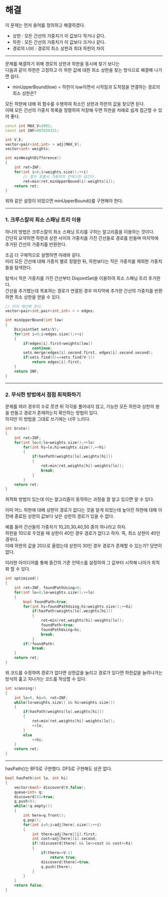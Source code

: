 # 해결 

이 문제는 먼저 용어를 정의하고 해결하겠다.  
- 상한 : 모든 간선의 가중치가 이 값보다 작거나 같다.
- 하한 : 모든 간선의 가중치가 이 값보다 크거나 같다. 
- 경로의 너비 : 경로의 최소 상한과 최대 하한의 차이
---
문제를 해결하기 위해 경로의 상한과 하한을 동시에 찾기 보다는  
다음과 같이 하한은 고정하고 이 하한 값에 대한 최소 상한을 찾는 방식으로 해결해 나가면 쉽다.  

- minUpperBound(low) = 하한이 low이면서 시작점과 도착점을 연결하는 경로의 최소 상한은?  

모든 하한에 대해 위 함수를 수행하여 최소인 상한과 하한의 값을 찾으면 된다.  
이때 모든 간선의 가중치 목록을 정렬하여 저장해 두면 하한을 차례로 쉽게 접근할 수 있어 좋다.

```c++
const int MAX_V=2001;
const int INF=987654321;

int V,E;
vector<pair<int,int> > adj[MAX_V];
vector<int> weights;

int minWeightDifference()
{
    int ret=INF;
    for(int i=0;i<weights.size();++i)
        // 함수 호출시 가중치의 인덱스만 넘긴다.
        ret=min(ret,minUpperBound(i)-weights[i]);
    return ret;
}

```

위와 같은 설정이 되었으면 minUpperBound()를 구현해야 한다.

---
### 1. 크루스칼의 최소 스패닝 트리 이용

하나의 방법은 크루스칼의 최소 스패닝 트리를 구하는 알고리즘을 이용하는 것이다.  
간단히 요약하면 하한과 상한 사이의 가중치를 가진 간선들로 경로를 만들며 마지막에 추가된 간선의 가중치를 반환한다.  

조금 더 구체적으로 설명하면 아래와 같다.  
미리 모든 간선에 대해 가중치 별로 정렬한 뒤, 하한보다는 작은 가중치를 제외한 가중치들을 탐색한다.  

탐색시 작은 가중치를 가진 간선부터 DisjointSet을 이용하여 최소 스패닝 트리 추가한다.  
간선을 추가했는데 목표하는 경로가 연결된 경우 마지막에 추가한 간선의 가중치를 반환하면 최소 상한을 얻을 수 있다.  
```c++
// 미리 계산해 둔다.
vector<pair<int,pair<int,int> > > edges;

int minUpperBound(int low)
{
    DisjointSet sets(V);
    for(int i=0;i<edges.size();++i)
    {
        if(edges[i].first<weights[low])
            continue;
        sets.merge(edges[i].second.first, edges[i].second.second);
        if(sets.find(0)==sets.find(V-1))
            return edges[i].first;
    }
    return INF;
}
```

---
### 2. 무식한 방법에서 점점 최적화하기
문제를 여러 경우의 수로 쪼갠 뒤 각각을 풀어내지 않고, 가능한 모든 하한과 상한의 쌍을 만들고 경로가 존재하는지 확인하는 방법이 있다.  
하지만 이 방법을 그대로 쓰기에는 너무 느리다.  
```c++
int brute() 
{
    int ret=INF;
    for(int lo=0;lo<weights.size();++lo)
        for(int hi=lo;hi<weights.size();++hi)
        {
            if(hasPath(weights[lo],weights[hi]))
            {
                ret=min(ret,weights[hi]-weights[lo]);
                break;
            }
        }
    return ret;
}
```

최적화 방법이 있는데 이는 알고리즘이 동작하는 과정을 잘 알고 있으면 알 수 있다.  

이미 어느 하한에 대해 상한이 경로가 없다는 것을 알게 되었는데 높아진 하한에 대해 이전에 종료된 상한의 값보다 낮은 상한의 경로가 있을 수 없다.  

예를 들어 간선들의 가중치가 10,20,30,40,50 중의 하나라고 하자.  
하한을 10으로 두었을 때 상한이 40인 경우 경로가 없다고 하자. 즉, 최소 상한이 40인 경우다.  
이때 하한의 값을 20으로 올렸는데 상한이 30인 경우 경로가 존재할 수 있는가? 당연히 없다.   

이러한 아이디어를 통해 중간의 기준 인덱스를 설정하여 그 값부터 시작해 나아가 최적화 할 수 있다.  
```c++
int optimized() 
{
    int ret=INF, foundPathUsing=0;
    for(int lo=0;lo<weights.size();++lo)
    {
        bool foundPath=true;
        for(int hi=foundPathUsing;hi<weights.size();++hi)
            if(hasPath(weights[lo],weights[hi]))
            {
                ret=min(ret,weights[hi]-weights[lo]);
                foundPath=true;
                foundPathUsing=hi;
                break;
            }
        if(!foundPath)
            break;
    }
    return ret;
}
```
위 코드를 수정하여 경로가 없다면 상한값을 늘리고 경로가 있다면 하한값을 늘려나가는 방식의 훑고 지나가는 코드를 작성할 수 있다.  
```c++
int scanning() 
{
    int lo=0, hi=0, ret=INF;
    while(lo<weights.size() && hi<weights.size())
    {
        if(hasPath(weights[lo],weights[hi]))
        {
            ret=min(ret,weights[hi]-weights[lo]);
            ++lo;
        }
        else
            ++hi;
    }
    return ret;
}
```

---
hasPath()는 BFS로 구현했다. DFS로 구현해도 상관 없다.  
```c++
bool hasPath(int lo, int hi)
{
    vector<bool> discoverd(V,false);
    queue<int> q;
    discoverd[0]=true;
    q.push(0);
    while(!q.empty())
    {
        int here=q.front();
        q.pop();
        for(int i=0;i<adj[here].size();++i)
        {
            int there=adj[here][i].first;
            int cost=adj[here][i].second;
            if(!discoverd[there] && lo<=cost && cost<=hi)
            {
                if(there==V-1)
                    return true;
                discoverd[there]=true;
                q.push(there);
            }
        }
    }
    return false;
}
```
